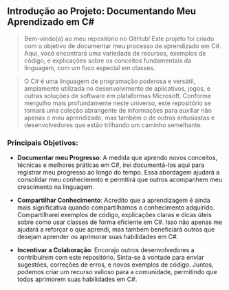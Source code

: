 ## Introdução ao Projeto: Documentando Meu Aprendizado em C#
> Bem-vindo(a) ao meu repositório no GitHub! Este projeto foi criado com o objetivo de documentar meu processo de aprendizado em C#. Aqui, você encontrará uma variedade de recursos, exemplos de código, e explicações sobre os conceitos fundamentais da linguagem, com um foco especial em classes.


> O C# é uma linguagem de programação poderosa e versátil, amplamente utilizada no desenvolvimento de aplicativos, jogos, e outras soluções de software em plataformas Microsoft. Conforme mergulho mais profundamente neste universo, este repositório se tornará uma coleção abrangente de informações para auxiliar não apenas o meu aprendizado, mas também o de outros entusiastas e desenvolvedores que estão trilhando um caminho semelhante.
### Principais Objetivos:
- **Documentar meu Progresso**: A medida que aprendo novos conceitos, técnicas e melhores práticas em C#, irei documentá-los aqui para registrar meu progresso ao longo do tempo. Essa abordagem ajudará a consolidar meu conhecimento e permitirá que outros acompanhem meu crescimento na linguagem.

- **Compartilhar Conhecimento**: Acredito que a aprendizagem é ainda mais significativa quando compartilhamos o conhecimento adquirido. Compartilharei exemplos de código, explicações claras e dicas úteis sobre como usar classes de forma eficiente em C#. Isso não apenas me ajudará a reforçar o que aprendi, mas também beneficiará outros que desejam aprender ou aprimorar suas habilidades em C#.

- **Incentivar a Colaboração**: Encorajo outros desenvolvedores a contribuírem com este repositório. Sinta-se à vontade para enviar sugestões, correções de erros, e novos exemplos de código. Juntos, podemos criar um recurso valioso para a comunidade, permitindo que todos aprimorem suas habilidades em C#.
